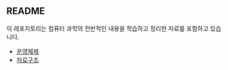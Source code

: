 ## README

이 레포지토리는 컴퓨터 과학의 전반적인 내용을 학습하고 정리한 자료를 포함하고 있습니다.

- [운영체제](https://github.com/kyoung2log/CS/tree/main/%EC%9A%B4%EC%98%81%EC%B2%B4%EC%A0%9C)
- [자료구조](https://github.com/kyoung2log/CS/tree/main/%EC%9E%90%EB%A3%8C%EA%B5%AC%EC%A1%B0)
